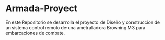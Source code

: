 # Armada-Proyect
En este Repositorio se desarrolla el proyecto de Diseño y construccion de un sistema control remoto de una ametralladora Browning M3 para embarcaciones de combate.
